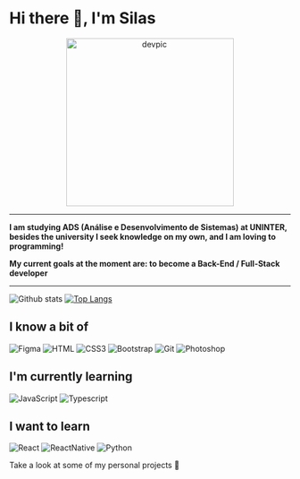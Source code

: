 # Hi there 👋, I'm Silas

<p align="center"><img src="../main/dev.png" alt="devpic" width="300" /></p>

<hr>

 **I am studying ADS (Análise e Desenvolvimento de Sistemas) at UNINTER,
 besides the university I seek knowledge on my own, and I am loving to programming!**
 
 **My current goals at the moment are: to become a Back-End / Full-Stack developer**
 
 <hr>
 
 ![Github stats](https://github-readme-stats.vercel.app/api?username=silasbispo01&show_icons=true&show=contribs,prs&cache_seconds=86400&theme=dracula)
 [![Top Langs](https://github-readme-stats.vercel.app/api/top-langs/?username=silasbispo01&layout=compact&theme=dracula&langs_count=10)](https://github.com/silasbispo01/github-readme-stats)
 
 
 ## I know a bit of
![Figma](https://img.shields.io/badge/figma-%23F24E1E.svg?&style=for-the-badge&logo=figma&logoColor=white)
![HTML](https://img.shields.io/badge/html5-%23E34F26.svg?&style=for-the-badge&logo=html5&logoColor=white)
![CSS3](https://img.shields.io/badge/css3-%231572B6.svg?&style=for-the-badge&logo=css3&logoColor=white)
![Bootstrap](https://img.shields.io/badge/bootstrap-%23563D7C.svg?&style=for-the-badge&logo=bootstrap&logoColor=white)
![Git](https://img.shields.io/badge/git-%23F05033.svg?&style=for-the-badge&logo=git&logoColor=white)
![Photoshop](https://img.shields.io/badge/adobephotoshop-%2331A8FF.svg?&style=for-the-badge&logo=adobephotoshop&logoColor=white)

## I'm currently learning

![JavaScript](https://img.shields.io/badge/javascript-%23323330.svg?&style=for-the-badge&logo=javascript&logoColor=%23F7DF1E)
![Typescript](https://img.shields.io/badge/typescript-%23007ACC.svg?&style=for-the-badge&logo=typescript&logoColor=white)

## I want to learn

![React](https://img.shields.io/badge/react-%2320232a.svg?style=for-the-badge&logo=react&logoColor=%2361DAFB)
![ReactNative](https://img.shields.io/badge/react_native-%2320232a.svg?style=for-the-badge&logo=react&logoColor=%2361DAFB)
![Python](https://img.shields.io/badge/python-%2314354C.svg?&style=for-the-badge&logo=python&logoColor=white)


Take a look at some of my personal projects  👾 
  
